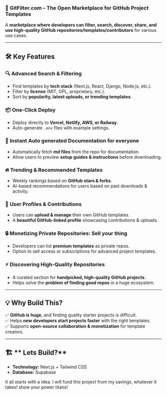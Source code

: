 ### 🚀 **GitFilter.com – The Open Marketplace for GitHub Project Templates**  

A **marketplace where developers can filter, search, discover, share, and use high-quality GitHub repositories/templates/contributors** for various use cases.

---

## 🛠 **Key Features**  

### 🔍 **Advanced Search & Filtering**  
- Find templates by **tech stack** (Next.js, React, Django, Node.js, etc.).  
- Filter by **license** (MIT, GPL, proprietary, etc.).  
- Sort by **popularity, latest uploads, or trending templates**.  

### 📦 **One-Click Deploy**  
- Deploy directly to **Vercel, Netlify, AWS, or Railway**.  
- Auto-generate `.env` files with example settings.  

### 📖 **Instant Auto generated Documentation for everyone**  
- Automatically fetch **md files** from the repo for documentation.  
- Allow users to preview **setup guides & instructions** before downloading.  

### 🔥 **Trending & Recommended Templates**  
- Weekly rankings based on **GitHub stars & forks**.  
- AI-based recommendations for users based on past downloads & activity.  

### 🚀 **User Profiles & Contributions**  
- Users can **upload & manage** their own GitHub templates.  
- A **beautiful GitHub-linked profile** showcasing contributions & uploads.  

### 🔒 **Monetizing Private Repositories: Sell your thing**  
- Developers can list **premium templates** as private repos.  
- Option to sell access or subscriptions for advanced project templates.  

### ⚡ **Discovering High-Quality Repositories**  
- A curated section for **handpicked, high-quality GitHub projects**.  
- Helps solve the **problem of finding good repos** in a huge ecosystem.  

---

## 💡 **Why Build This?**  
✅ **GitHub is huge**, and finding quality starter projects is difficult.  
✅ Helps **new developers start projects faster** with the right templates.  
✅ Supports **open-source collaboration & monetization** for template creators.  

---

## 🏗 ** Lets Build?**  
- **Technology:** Next.js + Tailwind CSS  
- **Database:** Supabase


It all starts with a idea. I will fund this project from my savings, whatever it takes! show your power titans!
